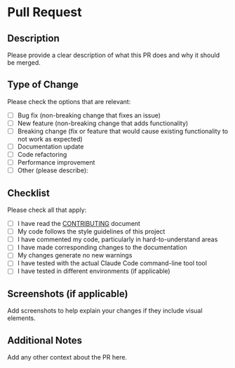 
# Pull Request

## Description

Please provide a clear description of what this PR does and why it should be merged.

## Type of Change

Please check the options that are relevant:

- [ ] Bug fix (non-breaking change that fixes an issue)
- [ ] New feature (non-breaking change that adds functionality)
- [ ] Breaking change (fix or feature that would cause existing functionality to not work as expected)
- [ ] Documentation update
- [ ] Code refactoring
- [ ] Performance improvement
- [ ] Other (please describe):

## Checklist

Please check all that apply:

- [ ] I have read the [CONTRIBUTING](../CONTRIBUTING.md) document
- [ ] My code follows the style guidelines of this project
- [ ] I have commented my code, particularly in hard-to-understand areas
- [ ] I have made corresponding changes to the documentation
- [ ] My changes generate no new warnings
- [ ] I have tested with the actual Claude Code command-line tool tool
- [ ] I have tested in different environments (if applicable)

## Screenshots (if applicable)

Add screenshots to help explain your changes if they include visual elements.

## Additional Notes

Add any other context about the PR here.

